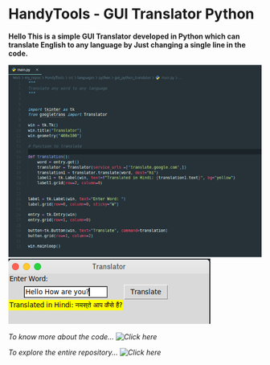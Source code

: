 # HandyTools - GUI Translator Python

**Hello This is a simple GUI Translator developed in Python which can translate English to any language by Just changing a single line in the code.**

![Code](HandyTools_GUI_translator_0.png)
![Demo](HandyTools_GUI_translator_1.png)

*To know more about the code... ![Click here](https://github.com/apple0441/HandyTools/tree/master/src/languages/python/gui_python_translator/)*

*To explore the entire repository... ![Click here](https://github.com/apple0441/HandyTools/)*